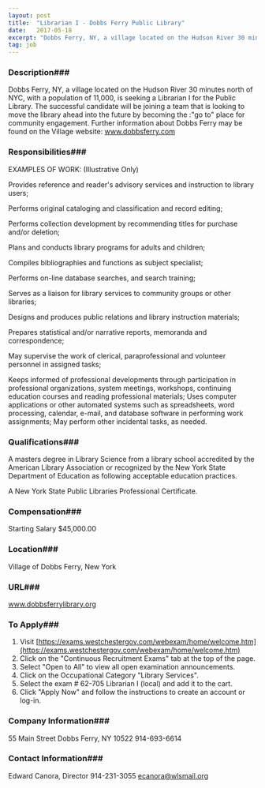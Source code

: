 ```yaml
---
layout: post
title:  "Librarian I - Dobbs Ferry Public Library"
date:   2017-05-18
excerpt: "Dobbs Ferry, NY, a village located on the Hudson River 30 minutes north of NYC, with a population of 11,000, is seeking a Librarian I for the Public Library. The successful candidate will be joining a team that is looking to move the library ahead into the future by becoming..."
tag: job
---
```


### Description###

Dobbs Ferry, NY, a village located on the Hudson River 30 minutes north of NYC, with a population of 11,000, is seeking a Librarian I for the Public Library. The successful candidate will be joining a team that is looking to move the library ahead into the future by becoming the :"go to" place for community engagement. Further information about Dobbs Ferry may be found on the Village website: www.dobbsferry.com


### Responsibilities###

EXAMPLES OF WORK: (Illustrative Only)

Provides reference and reader's advisory services and instruction to library users;

Performs original cataloging and classification and record editing;

Performs collection development by recommending titles for purchase and/or deletion;

Plans and conducts library programs for adults and children;

Compiles bibliographies and functions as subject specialist;

Performs on-line database searches, and search training;

Serves as a liaison for library services to community groups or other libraries;

Designs and produces public relations and library instruction materials;

Prepares statistical and/or narrative reports, memoranda and correspondence;

May supervise the work of clerical, paraprofessional and volunteer personnel in assigned
tasks;

Keeps informed of professional developments through participation in professional
organizations, system meetings, workshops, continuing education courses and reading
professional materials;
Uses computer applications or other automated systems such as spreadsheets, word
processing, calendar, e-mail, and database software in performing work assignments;
May perform other incidental tasks, as needed. 


### Qualifications###

A masters degree in Library Science from a library school accredited by the American Library Association or recognized by the New York State Department of Education as following acceptable education practices.

A New York State Public Libraries Professional Certificate.


### Compensation###

Starting Salary $45,000.00


### Location###

Village of Dobbs Ferry, New York


### URL###

www.dobbsferrylibrary.org

### To Apply###

1) Visit [https://exams.westchestergov.com/webexam/home/welcome.htm](https://exams.westchestergov.com/webexam/home/welcome.htm)
2) Click on the "Continuous Recruitment Exams" tab at the top of the page.
3) Select "Open to All" to view all open examination announcements.
4) Click on the Occupational Category "Library Services".
5) Select the exam # 62-705 Librarian I (local) and add it to the cart.
6) Click "Apply Now" and follow the instructions to create an account or log-in.


### Company Information###

55 Main Street Dobbs Ferry, NY 10522
914-693-6614


### Contact Information###

Edward Canora, Director  914-231-3055  ecanora@wlsmail.org

